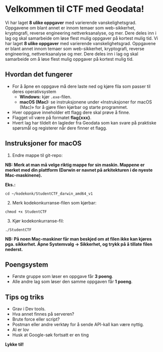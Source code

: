 # Velkommen til CTF med Geodata!

Vi har laget **8 ulike oppgaver** med varierende vanskelighetsgrad. Oppgavene om blant annet er innom temaer som web-sikkerhet, kryptografi, reverse engineering nettverksanalyse, og mer. Dere deles inn i lag og skal samarbeide om løse flest mulig oppgaver på kortest mulig tid.
Vi har laget **8 ulike oppgaver** med varierende vanskelighetsgrad. Oppgavene er blant annet innom temaer som web-sikkerhet, kryptografi, reverse engineering, nettverksanalyse og mer. Dere deles inn i lag og skal samarbeide om å løse flest mulig oppgaver på kortest mulig tid.

## Hvordan det fungerer

- For å åpne en oppgave må dere laste ned og kjøre fila som passer til deres operativsystem
  - **Windows:** kjør `.exe`-filen.
  - **macOS (Mac):** se instruksjonene under «Instruksjoner for macOS (Mac)» for å gjøre filen kjørbar og starte programmet.
- Hver oppgave inneholder ett flagg dere skal prøve å finne.
- Flagget vil være på formatet **flag{xxx}**.
- Hvert lag har tildelt én lagleder fra Geodata som kan svare på praktiske spørsmål og registerer når dere finner et flagg.

## Instruksjoner for macOS

1. Endre mappe til git-repo:

**NB:** **Merk at man må velge riktig mappe for sin maskin. Mappene er merket med din plattform (Darwin er navnet på arkitekturen i de nyeste Mac-maskinene).**

**Eks.:**

```
cd ~/kodekonk/StudentCTF_darwin_amd64_v1
```

2. Merk kodekonkurranse-filen som kjørbar:

```
chmod +x StudentCTF
```

3. Kjør kodekonkurranse-fil:

```
./StudentCTF
```

**NB:** **På noen Mac-maskiner får man beskjed om at filen ikke kan kjøres pga. sikkerhet. Åpne Systemvalg -> Sikkerhet, og trykk på å tillate filen nederst.**

## Poengsystem

- Første gruppe som løser en oppgave får **3 poeng**.
- Alle andre lag som løser den samme oppgaven får **1 poeng**.

## Tips og triks

- Grav i Dev tools.
- Hva annet finnes på serveren?
- Brute force eller script?
- Postman eller andre verktøy for å sende API-kall kan være nyttig.
- AI er lov
- Husk at Google-søk fortsatt er en ting

**Lykke til!**
